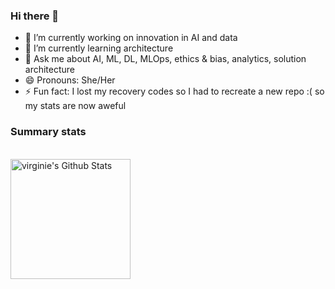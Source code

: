 ### Hi there 👋

- 🔭 I’m currently working on innovation in AI and data
- 🌱 I’m currently learning architecture
- 💬 Ask me about AI, ML, DL, MLOps, ethics & bias, analytics, solution architecture
- 😄 Pronouns: She/Her
- ⚡ Fun fact: I lost my recovery codes so I had to recreate a new repo :( so my stats are now aweful

### Summary stats
  <br/>
    <a href="https://github.com/anuraghazra/github-readme-stats"><img alt="virginie's Github Stats" src="https://github-readme-stats.vercel.app/api/?username=virginiemarelli&show_icons=true&count_private=true&theme=default&hide_border=true&bg_color=fff&title_color=00E676&icon_color=00E676" height="192px"/></a>
  <br/>
